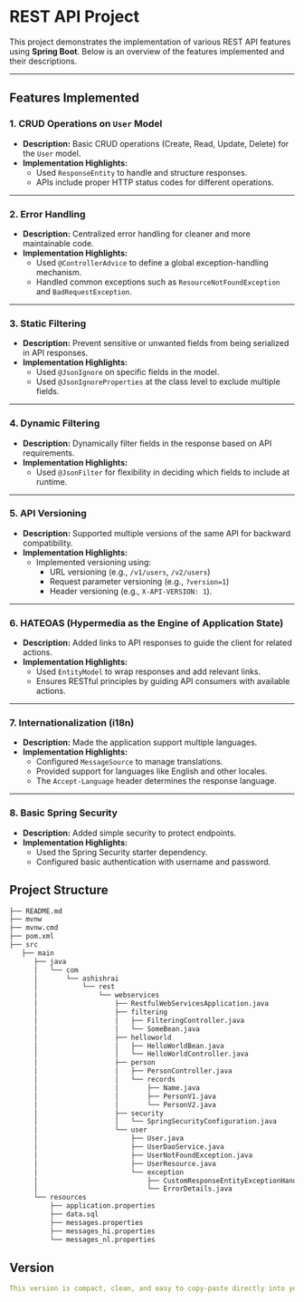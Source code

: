 # REST API Project

This project demonstrates the implementation of various REST API features using **Spring Boot**. Below is an overview of the features implemented and their descriptions.

---

## Features Implemented

### 1. CRUD Operations on `User` Model
- **Description:** Basic CRUD operations (Create, Read, Update, Delete) for the `User` model.
- **Implementation Highlights:**
  - Used `ResponseEntity` to handle and structure responses.
  - APIs include proper HTTP status codes for different operations.

---

### 2. Error Handling
- **Description:** Centralized error handling for cleaner and more maintainable code.
- **Implementation Highlights:**
  - Used `@ControllerAdvice` to define a global exception-handling mechanism.
  - Handled common exceptions such as `ResourceNotFoundException` and `BadRequestException`.

---

### 3. Static Filtering
- **Description:** Prevent sensitive or unwanted fields from being serialized in API responses.
- **Implementation Highlights:**
  - Used `@JsonIgnore` on specific fields in the model.
  - Used `@JsonIgnoreProperties` at the class level to exclude multiple fields.

---

### 4. Dynamic Filtering
- **Description:** Dynamically filter fields in the response based on API requirements.
- **Implementation Highlights:**
  - Used `@JsonFilter` for flexibility in deciding which fields to include at runtime.

---

### 5. API Versioning
- **Description:** Supported multiple versions of the same API for backward compatibility.
- **Implementation Highlights:**
  - Implemented versioning using:
    - URL versioning (e.g., `/v1/users`, `/v2/users`)
    - Request parameter versioning (e.g., `?version=1`)
    - Header versioning (e.g., `X-API-VERSION: 1`).

---

### 6. HATEOAS (Hypermedia as the Engine of Application State)
- **Description:** Added links to API responses to guide the client for related actions.
- **Implementation Highlights:**
  - Used `EntityModel` to wrap responses and add relevant links.
  - Ensures RESTful principles by guiding API consumers with available actions.

---

### 7. Internationalization (i18n)
- **Description:** Made the application support multiple languages.
- **Implementation Highlights:**
  - Configured `MessageSource` to manage translations.
  - Provided support for languages like English and other locales.
  - The `Accept-Language` header determines the response language.

---

### 8. Basic Spring Security
- **Description:** Added simple security to protect endpoints.
- **Implementation Highlights:**
  - Used the Spring Security starter dependency.
  - Configured basic authentication with username and password.

 ## Project Structure
```bash
├── README.md
├── mvnw
├── mvnw.cmd
├── pom.xml
├── src
   ├── main
      ├── java
      │   └── com
      │       └── ashishrai
      │           └── rest
      │               └── webservices
      │                   ├── RestfulWebServicesApplication.java
      │                   ├── filtering
      │                   │   ├── FilteringController.java
      │                   │   └── SomeBean.java
      │                   ├── helloworld
      │                   │   ├── HelloWorldBean.java
      │                   │   └── HelloWorldController.java
      │                   ├── person
      │                   │   ├── PersonController.java
      │                   │   └── records
      │                   │       ├── Name.java
      │                   │       ├── PersonV1.java
      │                   │       └── PersonV2.java
      │                   ├── security
      │                   │   └── SpringSecurityConfiguration.java
      │                   └── user
      │                       ├── User.java
      │                       ├── UserDaoService.java
      │                       ├── UserNotFoundException.java
      │                       ├── UserResource.java
      │                       └── exception
      │                           ├── CustomResponseEntityExceptionHandler.java
      │                           └── ErrorDetails.java
      └── resources
          ├── application.properties
          ├── data.sql
          ├── messages.properties
          ├── messages_hi.properties
          └── messages_nl.properties

```
 
## Version
```yaml
This version is compact, clean, and easy to copy-paste directly into your project. Let me know if you need any tweaks! 😊
```

